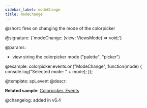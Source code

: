 ```yaml
---
sidebar_label: modeChange
title: modeChange
---          
```


@short: fires on changing the mode of the colorpicker

@signature: {'modeChange: (view: ViewsMode) => void;'}

@params:
- view	string		the colorpicker mode ("palette", "picker")

@example:
colorpicker.events.on("ModeChange", function(mode) {
   console.log("Selected mode: " + mode); 
});
 
@template: api_event
@descr:

**Related sample**: [Colorpicker. Events](https://snippet.dhtmlx.com/fllgaabo)

@changelog: added in v6.4
